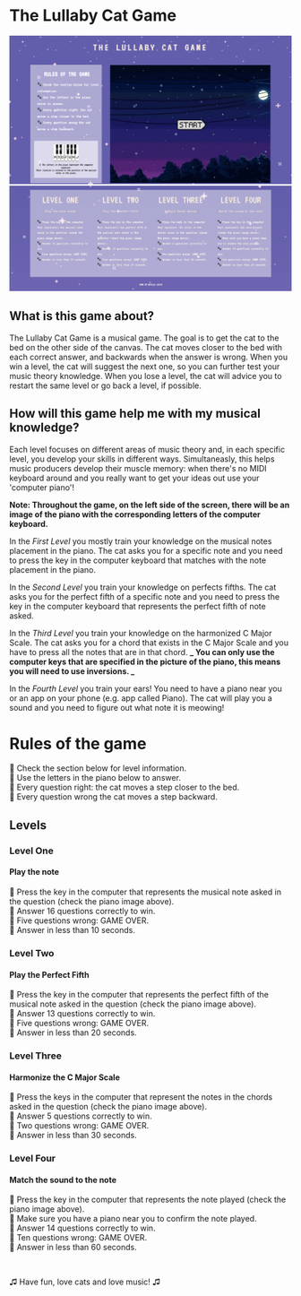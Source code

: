 # The Lullaby Cat Game

![Game-Image-1](docs/assets/images/Screenshot-Game-1.png)
![Game-Image-2](docs/assets/images/Screenshot-Game-2.png)

## What is this game about?

The Lullaby Cat Game is a musical game. The goal is to get the cat to the bed on the other side of the canvas.
The cat moves closer to the bed with each correct answer, and backwards when the answer is wrong.
When you win a level, the cat will suggest the next one, so you can further test your music theory knowledge.
When you lose a level, the cat will advice you to restart the same level or go back a level, if possible.

## How will this game help me with my musical knowledge?

Each level focuses on different areas of music theory and, in each specific level, you develop your skills in different ways. Simultaneasly, this helps music producers develop their muscle memory: when there's no MIDI keyboard around and you really want to get your ideas out use your 'computer piano'!

**Note: Throughout the game, on the left side of the screen, there will be an image of the piano with the corresponding letters of the computer keyboard.**

In the _First Level_ you mostly train your knowledge on the musical notes placement in the piano. The cat asks you for a specific note and you need to press the key in the computer keyboard that matches with the note placement in the piano.

In the _Second Level_ you train your knowledge on perfects fifths. The cat asks you for the perfect fifth of a specific note and you need to press the key in the computer keyboard that represents the perfect fifth of note asked.

In the _Third Level_ you train your knowledge on the harmonized C Major Scale. The cat asks you for a chord that exists in the C Major Scale and you have to press all the notes that are in that chord. **_ You can only use the computer keys that are specified in the picture of the piano, this means you will need to use inversions. _**

In the _Fourth Level_ you train your ears! You need to have a piano near you or an app on your phone (e.g. app called Piano). The cat will play you a sound and you need to figure out what note it is meowing!

# Rules of the game

🐾 Check the section below for level information.<br />
🐾 Use the letters in the piano below to answer.<br />
🐾 Every question right: the cat moves a step closer to the bed.<br />
🐾 Every question wrong the cat moves a step backward.<br />

## Levels

### Level One

#### Play the note

🐾 Press the key in the computer that represents the musical note asked in the question (check the piano image above).<br />
🐾 Answer 16 questions correctly to win.<br />
🐾 Five questions wrong: GAME OVER.<br />
🐾 Answer in less than 10 seconds.<br />

### Level Two

#### Play the Perfect Fifth

🐾 Press the key in the computer that represents the perfect fifth of the musical note asked in the question (check the piano image above).<br />
🐾 Answer 13 questions correctly to win.<br />
🐾 Five questions wrong: GAME OVER.<br />
🐾 Answer in less than 20 seconds.<br />

### Level Three

#### Harmonize the C Major Scale

🐾 Press the keys in the computer that represent the notes in the chords asked in the question (check the piano image above).<br />
🐾 Answer 5 questions correctly to win.<br />
🐾 Two questions wrong: GAME OVER.<br />
🐾 Answer in less than 30 seconds.<br />

### Level Four

#### Match the sound to the note

🐾 Press the key in the computer that represents the note played (check the piano image above).<br />
🐾 Make sure you have a piano near you to confirm the note played.<br />
🐾 Answer 14 questions correctly to win.<br />
🐾 Ten questions wrong: GAME OVER.<br />
🐾 Answer in less than 60 seconds.<br />

<br />

♫ Have fun, love cats and love music! ♫
